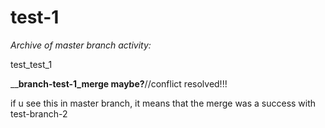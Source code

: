 # test-1
_Archive of master branch activity:_
>>
test_test_1
>>
______branch-test-1_merge maybe?____//conflict resolved!!!
>>
if u see this in master branch, it means that the merge was a success with test-branch-2


~~~~PHYS 450| Purdue Universit, WL, IN, USA, 47906| Spring 2010~~~~
